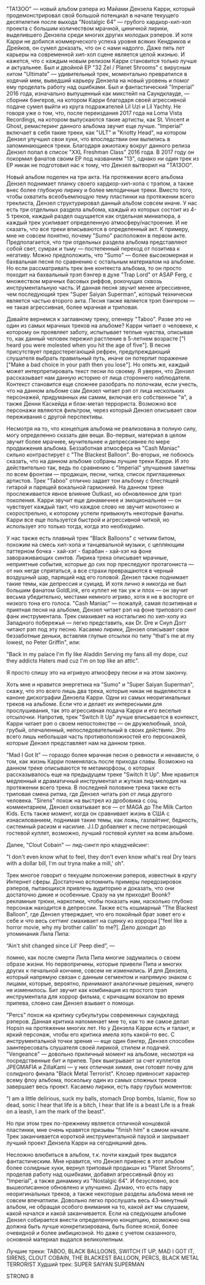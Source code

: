 "TA13OO" — новый альбом рэпера из Майами Дензела Карри, который продемонстрировал свой большой потенциал в начале текущего десятилетия после выхода "Nostalgic 64" — грубого хардкор-хип-хоп проекта с большим количеством мрачной, циничной лирики, выделившего Дензела среди многих других молодых рэперов. И хотя Карри не добился коммерческого успеха уровня всяких Кендриков и Дрейков, он сумел доказать, что он с нами надолго. Даже пять лет карьеры на современной хип-хоп сцене является целой жизнью. И кажется, что с каждым новым релизом Карри становится только лучше и актуальнее. Был и двойной EP "32 Zel / Planet Shrooms" с вирусным хитом "Ultimate" — удивительный трек, моментально превратился в ходячий мем, выведший карьеру Дензела на новый уровень и помог ему проделать работу над ошибками. Был и фантастический "Imperial" 2016 года, изначально выпущенный как микстейп на Саундклауде, — сборник бэнгеров, на котором Карри благодаря своей агрессивной подаче сумел выйти из круга подражателей Lil Uzi и Lil Yachty. Не говоря уже о том, что, после переиздания 2017 года на Loma Vista Recordings, на котором выпускаются такие артисты, как St. Vincent и Ghost, ремастеринг данного альбома звучит еще лучше. "Imperial" включает в себя такие треки, как "ULT" и "Knotty Head", на котором Дензел улучшил свои хуки, что впоследствии они вылились в запоминающиеся треки. Благодаря ажиотажу вокруг данного релиза Дензел попал в список "XXL Freshman Class" 2016 года. В 2017 году он покормил фанатов своим EP под названием "13", однако ни один трек из EP никак не подготовил нас к тому, что Дензел вытворил на "TA13OO".

Новый альбом поделен на три акта. На протяжении всего альбома Дензел поднимает планку своего хардкор-хип-хопа с трэпом, а также внес более глубокую лирику и более мелодичные треки. Вместо того, чтобы охватить всеобъемлющую тему пластинки на протяжении всего треклиста, Дензел структурировал данный альбом совсем иначе. У нас есть три отдельных раздела альбома, каждый из которых состоит из 4-5 треков, каждый раздел ощущается как отдельная миниатюра, а каждый трек усиливает определенную атмосферу/настроение. И не сказать, что все треки вписываются в определенный акт. К примеру, мне не совсем понятно, почему "Sumo" расположен в первом акте. Предполагается, что три отдельных раздела альбома представляют собой свет, сумрак и тьму — постепенный переход от позитива к негативу. Можно предположить, что "Sumo" — более высокомерная и бахвальная песня по сравнению с остальным материалом на альбоме. Но если рассматривать трек вне контекста альбома, то он просто походит на бахвальный трэп бэнгер в духе "Trap Lord" от ASAP Ferg, с множеством мрачных басовых риффов, рокочущих сквозь инструментальную часть. И данная песня звучит менее агрессивнее, чем последующий трек "Super Saiyan Superman", который технически является частью второго акта. Песня также является трэп бэнгером — не такая агрессивная, более мрачная и триповая.

Давайте вернемся к заглавному треку, опенеру "Taboo". Разве это не один из самых мрачных треков на альбоме? Карри читает о человеке, к которому он проявляет заботу, испытывает теплые чувства, описывая то, как данный человек пережил растление в 5-летнем возрасте ["I heard you were molested when you hit the age of five"]. В песне присутствует предостерегающий рефрен, предупреждающий слушателя выбрать правильный путь, иначе он потерпит поражение ["Make a bad choice in your path then you lose"]. Но опять же, каждый может интерпретировать текст песни по своему. Я уверен, что Дензел рассказывает нам данную историю от лица стороннего наблюдателя. Контекст становится еще сложнее разобрать по полочкам, если учесть, что на данном альбоме сам Дензел читает рэп от лица нескольких персонажей, придуманных им самим, включая его собственное "я", а также Денни Каскейда и блэк-метал террориста. Возможно все персонажи являются фильтром, через который Дензел описывает свои переживания с другой перспективы.

Несмотря на то, что концепция альбома не реализована в полную силу, могу определенно сказать две вещи. Во-первых, материал в целом звучит более мрачнее, мучительнее и депрессивнее по мере продвижения альбома. Беззаботная атмосфера на "Cash Maniac" сильно контрастирует с "The Blackest Balloon". Во-вторых, не побоюсь сказать, что на данном альбоме собраны лучшие треки Карри. И это действительно так, ведь по сравнению с "Imperial" улучшения заметны по всем фронтам — продакшн, песни, читка, список приглашенных артистов. Трек "Taboo" отлично задает тон альбому с блестящей гитарой и парящей вокальной гармонией. На данном треке прослеживается явное влияние Outkast, но обновленное для трэп поколения. Карри звучит еще динамичнее и эмоциональнее — он чувствует каждый такт, что каждое слово не звучит монотонно и скорострельно, к которому успели привыкнуть некоторые фанаты. Карри все еще пользуется быстрой и агрессивной читкой, но использует это только тогда, когда это необходимо.

У нас также есть плавный трек "Black Balloons" с четким битом, похожим на смесь хип-хопа и танцевальной музыки, с цепляющим паттерном бочка - хай-хэт - барабан - хай-хэт на фоне завораживающих синтов. Лирика трека описывает мрачные, неприятные события, которые до сих пор преследуют протагониста — от них негде спрятаться, а все страхи превращаются в черный воздушный шар, парящий над его головой. Дензел также поднимает такие темы, как депрессия и суицид. И хотя лично я никогда не был большим фанатом GoldLink, его куплет не так уж и плох — он звучит весьма убедительно, местами немного игриво, хотя я не в восторге от низкого тона его голоса. "Cash Maniac" — пожалуй, самая позитивная и приятная песня на альбоме, Дензел читает рэп на фоне трипового синт фанк инструментала. Трек смахивает на ностальгию по хип-хопу из Западного побережья — легко представить, как Dr. Dre и Снуп Догг читают рэп под эту песню. Касаемо лирики, Дензел описывает свои беззаботные деньки, вставляя глупые отсылки по типу "that's me at my lowest, no Peter Griffin", или:

"Back in my palace I'm fly like Aladdin
Serving my fans all my dope, cuz they addicts
Haters mad cuz I'm on top like an attic".

Я просто спишу это на игривую атмосферу песни и на этом закончу.

Хоть мне и нравится энергетика на "Sumo" и "Super Saiyan Superman", скажу, что это всего лишь два трека, которые никак не выделяются в каноне дискографии Дензела Карри. Одни из самых неоригинальных треков на альбоме. Если что и делает их интересными для прослушивания, так это агрессивная подача Карри и его веселые отсылочки. Напротив, трек "Switch It Up" лучше вписывается в контекст, Карри читает рэп о своем непостоянстве — он дружелюбный, злой, грубый, опечаленный, непоследовательный в своих действиях. Это всего лишь небольшая часть противоположностей его персонажей, которые Дензел представляет нам на данном треке.

"Mad I Got It" — гораздо более мрачная песня о ревности и ненависти, о том, как жизнь Карри поменялась после прихода славы. Возможно на данном треке описываются те метаморфозы, о которых рассказывалось еще на предыдущем треке "Switch It Up". Мне нравится медленный и драматичный инструментал и жуткая лид-мелодия на протяжении всего трека. В последней половине трека также есть триповая смена ритма, где Дензел читать рэп от лица другого человека. "Sirens" похож на выстрел из дробовика с соц. комментарием, Дензел охватывает все — от MAGA до The Milk Carton Kids. Есть также момент, когда он сравнивает жизнь в США с изнасилованием, поднимая такие темы, как ложь, газлайтинг, бедность, системный расизм и насилие. J.I.D добавляет к песне потрясающий гостевой куплет, возможно, лучший гостевой куплет на всем альбоме.

Далее, "Clout Cobain" — лид-сингл про клаудчейсинг:

"I don't even know what to feel, they don't even know what's real
Dry tears with a dollar bill, I'm out tryna make a mill,' oh".

Трек многое говорит о текущем положении рэперов, известных в кругу Интернет сферы. Достаточно вспомнить примеры передозировок рэперов, пытающихся привлечь аудиторию и доказать, что они достаточно дикие и особенные. Сразу на ум приходит Boonk? рекламные трюки, наркотики, чтобы показать нам, насколько глубоко персонаж находится в депрессии. Также есть кошмарный "The Blackest Balloon", где Дензел утверждает, что его покойный брат зовет его к себе и что весь сеттинг смахивает на сценку из хоррора ["feel like a horror movie, why my brother callin' to me?]. Дело доходит до упоминания Лила Пипа:

“Ain't shit changed since Lil' Peep died”, —

помню, как после смерти Лила Пипа многие задумались о своем образе жизни. Но первопричины, которые привели Пипа и многих других к печальной кончине, совсем не изменились. И для Дензела, который напрямую связан с данным сегментом и напрямую знаком с лицами, которые, вероятно, принимают аналогичные решения, ничего не изменилось. Бит звучит как комбинация из простого трэп инструментала для хоррор фильма, с кричащим вокалом во время припева, словно сам Дензел взывает о помощи.

"Percs" похож на критику субкультуры современных саундклауд рэперов. Данная критика напоминает мне то, как то же самое делал Hopsin на протяжении многих лет. Но у Дензела Карри есть и талант, и яркий персонаж, чтобы его критика имела хоть какой-то вес. С инструментальной точки зрения — еще один бэнгер, Дензел способен заинтересовать слушателя своей лирикой, стилем и подачей. "Vengeance" — довольно приличный момент на альбоме, несмотря на посредственные бит и припев. Трек выигрывает за счет куплетов JPEGMAFIA и ZillaKami — у них отличная химия, они готовят почву для солидного финала "Black Metal Terrorist". Клозер привносит характер всему флоу альбома, поскольку один из самых сложных треков завершает весь проект. Касаемо лирики, есть пару грубых моментов:

"I am a little delirious, suck my balls, stomach
Drop bombs, Islamic, flow so dead, sonic
I hear that life is a bitch, I hear that life is a beast
Life is a freak on a leash, I am the mark of the beast".

Но при этом трек по-прежнему является отличной концовкой пластинки, мне очень нравятся призывы "finish him" в самом начале. Трек заканчивается короткой инструментальной паузой и закрывает лучший проект Дензела Карри на сегодняшний день.

Несложно влюбиться в альбом, т.к. почти каждый трек выдался фантастическим. Мне нравится, что Дензел привнес в этот альбом более солидные хуки, вернул триповый продакшн из "Planet Shrooms", проделав работу над ошибками, добавил агрессивный флоу из "Imperial", а также динамику из "Nostalgic 64". И безусловно, все вышеописанное обновлено и улучшено. Думаю, что есть пару неоригинальных треков, а также некоторые разделы альбома меня не совсем впечатлили. Довольно легко прослушать весь 43-минутный альбом, не обращая особого внимания на то, какой акт мы слушаем, какой начался и какой заканчивается. Если на следующем альбоме Дензел собирается внести определенную концепцию, возможно она должна быть лучше конкретизирована, быть более ясной, более очевидной и более амбициозной. Но даже с учетом сказанного, основной материал выдался великолепным.

Лучшие треки: TABOO, BLACK BALLOONS, SWITCH IT UP, MAD I GOT IT, SIRENS, CLOUT COBAIN, THE BLACKEST BALLOON, PERCS, BLACK METAL TERRORIST
Худший трек: SUPER SAIYAN SUPERMAN

STRONG 8
